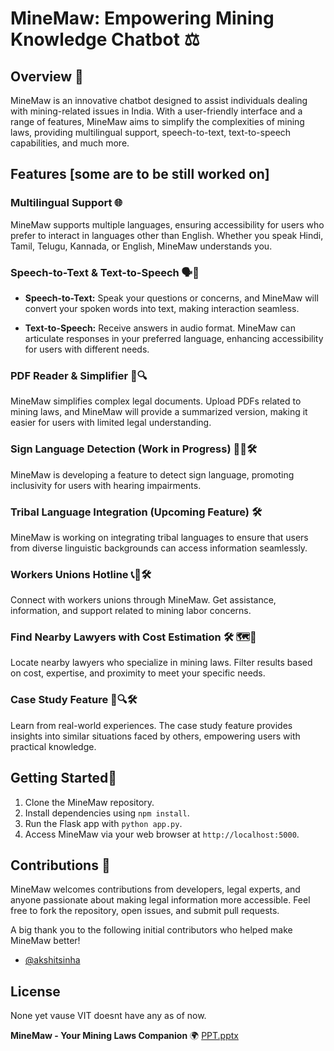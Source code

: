 # MineMaw: Empowering Mining Knowledge Chatbot ⚖️

## Overview 🤖

MineMaw is an innovative chatbot designed to assist individuals dealing with mining-related issues in India. With a user-friendly interface and a range of features, MineMaw aims to simplify the complexities of mining laws, providing multilingual support, speech-to-text, text-to-speech capabilities, and much more.

## Features [some are to be still worked on]

### Multilingual Support 🌐

MineMaw supports multiple languages, ensuring accessibility for users who prefer to interact in languages other than English. Whether you speak Hindi, Tamil, Telugu, Kannada, or English, MineMaw understands you.

### Speech-to-Text & Text-to-Speech 🗣️📜

- **Speech-to-Text:** Speak your questions or concerns, and MineMaw will convert your spoken words into text, making interaction seamless.
  
- **Text-to-Speech:** Receive answers in audio format. MineMaw can articulate responses in your preferred language, enhancing accessibility for users with different needs.

### PDF Reader & Simplifier 📄🔍

MineMaw simplifies complex legal documents. Upload PDFs related to mining laws, and MineMaw will provide a summarized version, making it easier for users with limited legal understanding.

### Sign Language Detection (Work in Progress) 🤲👀🛠️

MineMaw is developing a feature to detect sign language, promoting inclusivity for users with hearing impairments.

### Tribal Language Integration (Upcoming Feature) 🛠️

MineMaw is working on integrating tribal languages to ensure that users from diverse linguistic backgrounds can access information seamlessly.

### Workers Unions Hotline 📞🤝🛠️

Connect with workers unions through MineMaw. Get assistance, information, and support related to mining labor concerns.

### Find Nearby Lawyers with Cost Estimation 🛠️ 🗺️💼

Locate nearby lawyers who specialize in mining laws. Filter results based on cost, expertise, and proximity to meet your specific needs.

### Case Study Feature 📖🔍🛠️

Learn from real-world experiences. The case study feature provides insights into similar situations faced by others, empowering users with practical knowledge.

## Getting Started🚀

1. Clone the MineMaw repository.
2. Install dependencies using `npm install`.
3. Run the Flask app with `python app.py`.
4. Access MineMaw via your web browser at `http://localhost:5000`.

## Contributions 👥
MineMaw welcomes contributions from developers, legal experts, and anyone passionate about making legal information more accessible. Feel free to fork the repository, open issues, and submit pull requests.

A big thank you to the following initial contributors who helped make MineMaw better! 

- [@akshitsinha](https://github.com/akshitsinha)

## License

None yet vause VIT doesnt have any as of now.

**MineMaw - Your Mining Laws Companion** 🌍
[PPT.pptx](https://github.com/MohitAr2/MPMC-project/files/13438917/PPT.pptx)
